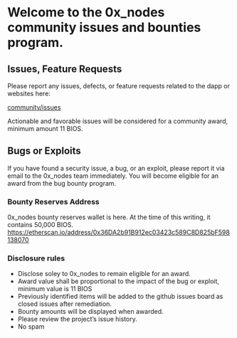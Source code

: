 # Welcome to the 0x_nodes community issues and bounties program.

## Issues, Feature Requests
Please report any issues, defects, or feature requests related to the dapp or websites here: 

<a href="https://github.com/0xNODES/community/issues">community/issues</a>

Actionable and favorable issues will be considered for a community award, minimum amount 11 BIOS.

## Bugs or Exploits
If you have found a security issue, a bug, or an exploit, please report it via email to the 0x_nodes team immediately. You will become eligible for an award from the bug bounty program.

### Bounty Reserves Address
0x_nodes bounty reserves wallet is here. At the time of this writing, it contains 50,000 BIOS.
https://etherscan.io/address/0x36DA2b91B912ec03423c589C8D825bF598138070

### Disclosure rules
 - Disclose soley to 0x_nodes to remain eligible for an award.
 - Award value shall be proportional to the impact of the bug or exploit, minimum value is 11 BIOS
 - Previously identified items will be added to the github issues board as closed issues after remediation.
 - Bounty amounts will be displayed when awarded.
 - Please review the project’s issue history.
 - No spam
